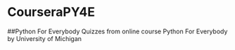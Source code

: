# CourseraPY4E
##Python For Everybody
Quizzes from online course Python For Everybody by University of Michigan

